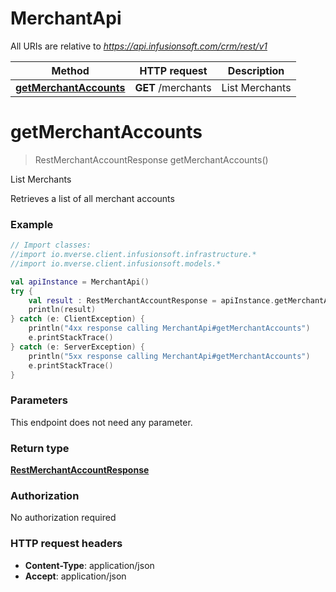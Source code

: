 # MerchantApi

All URIs are relative to *https://api.infusionsoft.com/crm/rest/v1*

Method | HTTP request | Description
------------- | ------------- | -------------
[**getMerchantAccounts**](MerchantApi.md#getMerchantAccounts) | **GET** /merchants | List Merchants


<a name="getMerchantAccounts"></a>
# **getMerchantAccounts**
> RestMerchantAccountResponse getMerchantAccounts()

List Merchants

Retrieves a list of all merchant accounts

### Example
```kotlin
// Import classes:
//import io.mverse.client.infusionsoft.infrastructure.*
//import io.mverse.client.infusionsoft.models.*

val apiInstance = MerchantApi()
try {
    val result : RestMerchantAccountResponse = apiInstance.getMerchantAccounts()
    println(result)
} catch (e: ClientException) {
    println("4xx response calling MerchantApi#getMerchantAccounts")
    e.printStackTrace()
} catch (e: ServerException) {
    println("5xx response calling MerchantApi#getMerchantAccounts")
    e.printStackTrace()
}
```

### Parameters
This endpoint does not need any parameter.

### Return type

[**RestMerchantAccountResponse**](RestMerchantAccountResponse.md)

### Authorization

No authorization required

### HTTP request headers

 - **Content-Type**: application/json
 - **Accept**: application/json

